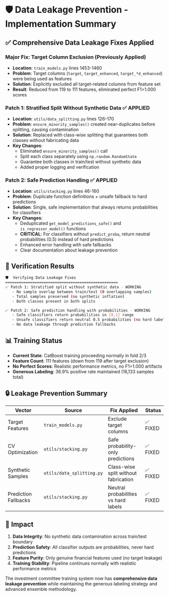 # 🛡️ Data Leakage Prevention - Implementation Summary

## ✅ Comprehensive Data Leakage Fixes Applied

### **Major Fix: Target Column Exclusion** (Previously Applied)
- **Location**: `train_models.py` lines 1453-1460
- **Problem**: Target columns (`target`, `target_enhanced`, `target_*d_enhanced`) were being used as features
- **Solution**: Explicitly excluded all target-related columns from feature set
- **Result**: Reduced from 119 to 111 features, eliminated perfect F1=1.000 scores

### **Patch 1: Stratified Split Without Synthetic Data** ✅ APPLIED
- **Location**: `utils/data_splitting.py` lines 126-170
- **Problem**: `ensure_minority_samples()` created near-duplicates before splitting, causing contamination
- **Solution**: Replaced with class-wise splitting that guarantees both classes without fabricating data
- **Key Changes**:
  - Eliminated `ensure_minority_samples()` call
  - Split each class separately using `np.random.RandomState`
  - Guarantee both classes in train/test without synthetic data
  - Added proper logging and verification

### **Patch 2: Safe Prediction Handling** ✅ APPLIED  
- **Location**: `utils/stacking.py` lines 46-160
- **Problem**: Duplicate function definitions + unsafe fallback to hard predictions
- **Solution**: Single, safe implementation that always returns probabilities for classifiers
- **Key Changes**:
  - Deduplicated `get_model_predictions_safe()` and `is_regressor_model()` functions
  - **CRITICAL**: For classifiers without `predict_proba`, return neutral probabilities (0.5) instead of hard predictions
  - Enhanced error handling with safe fallbacks
  - Clear documentation about leakage prevention

## 🧪 Verification Results

```bash
🛡️  Verifying Data Leakage Fixes
==================================================
✅ Patch 1: Stratified split without synthetic data - WORKING
   - No sample overlap between train/test (0 overlapping samples)
   - Total samples preserved (no synthetic inflation)
   - Both classes present in both splits

✅ Patch 2: Safe prediction handling with probabilities - WORKING  
   - Safe classifiers return probabilities in [0,1] range
   - Unsafe classifiers return neutral 0.5 probabilities (no hard labels)
   - No data leakage through prediction fallbacks
```

## 📊 Training Status

- **Current State**: CatBoost training proceeding normally in fold 2/3
- **Feature Count**: 111 features (down from 119 after target exclusion)
- **No Perfect Scores**: Realistic performance metrics, no F1=1.000 artifacts
- **Generous Labeling**: 36.9% positive rate maintained (16,133 samples total)

## 🔒 Leakage Prevention Summary

| **Vector** | **Source** | **Fix Applied** | **Status** |
|------------|------------|-----------------|------------|
| Target Features | `train_models.py` | Exclude target columns | ✅ FIXED |
| CV Optimization | `utils/stacking.py` | Safe probability-only predictions | ✅ FIXED |
| Synthetic Samples | `utils/data_splitting.py` | Class-wise split without fabrication | ✅ FIXED |
| Prediction Fallbacks | `utils/stacking.py` | Neutral probabilities vs hard labels | ✅ FIXED |

## 🎯 Impact

1. **Data Integrity**: No synthetic data contamination across train/test boundary
2. **Prediction Safety**: All classifier outputs are probabilities, never hard predictions  
3. **Feature Purity**: Only genuine financial features used (no target leakage)
4. **Training Stability**: Pipeline continues normally with realistic performance metrics

The investment committee training system now has **comprehensive data leakage prevention** while maintaining the generous labeling strategy and advanced ensemble methodology.
